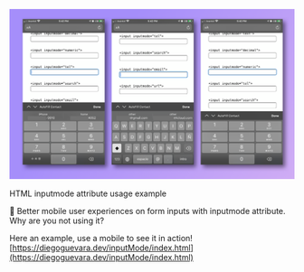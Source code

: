 
![HTML inputmode attribute usage example](images/InputMode.png)

HTML inputmode attribute usage example

📱 Better mobile user experiences on form inputs with inputmode attribute. Why are you not using it?

Here an example, use a mobile to see it in action!   
[https://diegoguevara.dev/inputMode/index.html](https://diegoguevara.dev/inputMode/index.html)